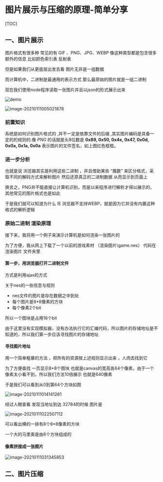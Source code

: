 # 图片展示与压缩的原理-简单分享



[TOC]

## 一、图片展示

图片格式有很多种 常见的有 GIF 、PNG、JPG、WEBP 像这种类型都是包含很多额外的信息 比如颜色索引表 反射表

但是如果我们从更底层出发去看 图片无非是一组数据

而计算机中，二进制是最通用的表示方式 那么最原始的图片就是一组二进制

现在我们使用node程序读取一张图片并且以json的形式展示出来

![demo](D:\work\CodeProject\fenxiang\images\demo.png)

![image-20210111005021878](D:\work\CodeProject\fenxiang\images\image-20210110231658728.png)

### 前置知识 

系统是如何识别图片格式的 ,并不一定是依靠文件的后缀 ,其实图片编码是具备一定的的规则的.像 *PNG* 的话就是头8位数是 **0x89, 0x50, 0x4e, 0x47, 0x0d, 0x0a, 0x1a, 0x0a** 表示图片的文件签名，如上图红色框框。

### 进一步分析

也就是说 浏览器其实是利用这些二进制 ，并且借助某些 “魔数” 来区分格式，采取不同的解码方式来解析图片 然后还原真正的二进制数据 从而显示到页面上

换言之，PNG并不能直接让计算机识别，而是以来程序进行解析才得以展示的，其他常见的图片格式也是如此

于是我们就可以知道为什么 IE 浏览器不支持WEBP，就是因为它并没有内置这种格式的解析逻辑

### 原始二进制 渲染原理

接下来，我将用一个例子来演示计算机是如何渲染一张图片的 

为了方便，我从网上下载了一个以前的游戏素材 （渲染图片\game.nes） 代码在 渲染图片 文件夹里

#### 第一步，用浏览器打开二进制文件

方式是利用ajax的方式

关于nes的一些信息与规则

- nes文件的图片是存在数据之中到处
- 每个图片是8*8像素的方块
- 每个像素2个bit

所以一个图块是占用16个bit

由于这里没有实现模拟器，没有办法执行它的汇编代码，所以图片的存储地址是不知道的，所以我们第一步应该寻找图片的存储地址

#### 寻找图片地址

用一个简单粗暴的方法 ，把所有的资源按上述规则显示出来 ，人肉去找到它

为了方便查找 一页显示8*8个图块 也就是canvas的宽高各64个像素，由于一个像素太小看不到，所以我们方法10倍展示 也就是640像素

于是我们可以看到从0到第64个方块如图

![image-20210111014141261](D:\work\CodeProject\fenxiang\images\image-20210111014141261.png)

经过人眼查看 发现当地址到达 32784的时候 图片是

![image-20210111022507112](D:\work\CodeProject\fenxiang\images\image-20210111022507112.png)

可以看出横的一排有8个8*8像素的方块

一个大的马里奥是由8个方块组成的

#### 像素拼接成一张图片

![image-20210111031345853](C:\Users\DaShao\AppData\Roaming\Typora\typora-user-images\image-20210111031345853.png)

## 二、图片压缩



